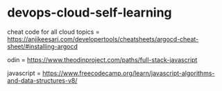 # devops-cloud-self-learning

cheat code for all cloud topics 
= https://anjikeesari.com/developertools/cheatsheets/argocd-cheat-sheet/#installing-argocd

odin
= https://www.theodinproject.com/paths/full-stack-javascript

javascript
= https://www.freecodecamp.org/learn/javascript-algorithms-and-data-structures-v8/


